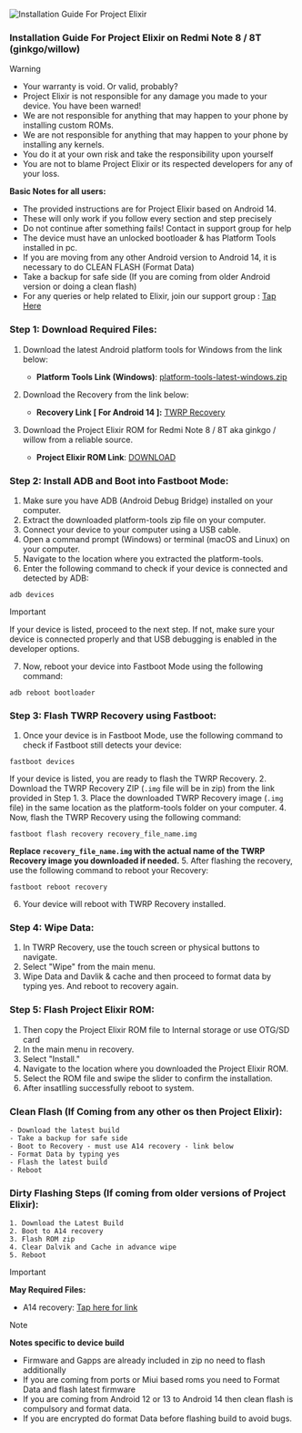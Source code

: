 ![Installation Guide For Project Elixir](https://i.imgur.com/42LxtAl.png)

### Installation Guide For Project Elixir on Redmi Note 8 / 8T (ginkgo/willow)

> [!Warning]
> * Your warranty is void. Or valid, probably?
> * Project Elixir is not responsible for any damage you made to your device. You have been warned!
> * We are not responsible for anything that may happen to your phone by installing custom ROMs.
> * We are not responsible for anything that may happen to your phone by installing any kernels.
> * You do it at your own risk and take the responsibility upon yourself
> * You are not to blame Project Elixir or its respected developers for any of your loss.
>
> **Basic Notes for all users:**  
> * The provided instructions are for Project Elixir based on Android 14.
> * These will only work if you follow every section and step precisely
> * Do not continue after something fails! Contact in support group for help
> * The device must have an unlocked bootloader & has Platform Tools installed in pc.
> * If you are moving from any other Android version to Android 14, it is necessary to do CLEAN FLASH (Format Data)
> * Take a backup for safe side (If you are coming from older Android version or doing a clean flash)
> * For any queries or help related to Elixir, join our support group : [Tap Here](https://telegram.me/Elixir_Discussion) 

### Step 1: Download Required Files:
1. Download the latest Android platform tools for Windows from the link below:
   - **Platform Tools Link (Windows)**: [platform-tools-latest-windows.zip](https://dl.google.com/android/repository/platform-tools-latest-windows.zip)

2. Download the Recovery from the link below:
   - **Recovery Link [ For Android 14 ]:** [TWRP Recovery](https://www.pling.com/p/1738205/)

3. Download the Project Elixir ROM for Redmi Note 8 / 8T aka ginkgo / willow from a reliable source.
   - **Project Elixir ROM Link**: [DOWNLOAD](https://projectelixiros.com/device/ginkgo)

### Step 2: Install ADB and Boot into Fastboot Mode:
1. Make sure you have ADB (Android Debug Bridge) installed on your computer. 
2. Extract the downloaded platform-tools zip file on your computer.
3. Connect your device to your computer using a USB cable.
4. Open a command prompt (Windows) or terminal (macOS and Linux) on your computer.
5. Navigate to the location where you extracted the platform-tools.
6. Enter the following command to check if your device is connected and detected by ADB:
```
adb devices
```
> [!Important]
> If your device is listed, proceed to the next step. If not, make sure your device is connected properly and that USB debugging is enabled in the developer options.

7. Now, reboot your device into Fastboot Mode using the following command:
```
adb reboot bootloader
```

### Step 3: Flash TWRP Recovery using Fastboot:
1. Once your device is in Fastboot Mode, use the following command to check if Fastboot still detects your device:
```
fastboot devices
```
If your device is listed, you are ready to flash the TWRP Recovery.
2. Download the TWRP Recovery ZIP (`.img` file will be in zip) from the link provided in Step 1.
3. Place the downloaded TWRP Recovery image (`.img` file) in the same location as the platform-tools folder on your computer.
4. Now, flash the TWRP Recovery using the following command:
```
fastboot flash recovery recovery_file_name.img
```
**Replace `recovery_file_name.img` with the actual name of the TWRP Recovery image you downloaded if needed.**
5. After flashing the recovery, use the following command to reboot your Recovery:
```
fastboot reboot recovery
```
6. Your device will reboot with TWRP Recovery installed.

### Step 4: Wipe Data:
1. In TWRP Recovery, use the touch screen or physical buttons to navigate.
2. Select "Wipe" from the main menu.
3. Wipe Data and Davlik & cache and then proceed to format data by typing yes. And reboot to recovery again.

### Step 5: Flash Project Elixir ROM:
1. Then copy the Project Elixir ROM file to Internal storage or use OTG/SD card
2. In the main menu in recovery.
3. Select "Install."
4. Navigate to the location where you downloaded the Project Elixir ROM.
5. Select the ROM file and swipe the slider to confirm the installation.
6. After insatlling successfully reboot to system.

### Clean Flash (If Coming from any other os then Project Elixir):
```
- Download the latest build
- Take a backup for safe side
- Boot to Recovery - must use A14 recovery - link below
- Format Data by typing yes
- Flash the latest build
- Reboot
```

### Dirty Flashing Steps (If coming from older versions of Project Elixir):
```
1. Download the Latest Build
2. Boot to A14 recovery
3. Flash ROM zip
4. Clear Dalvik and Cache in advance wipe
5. Reboot
```

> [!Important]
> **May Required Files:**
> * A14 recovery: [Tap here for link](https://www.pling.com/p/1738205/)

> [!Note] 
> **Notes specific to device build**
> * Firmware and Gapps are already included in zip no need to flash additionally
> * If you are coming from ports or Miui based roms you need to Format Data and flash latest firmware
> * If you are coming from Android 12 or 13 to Android 14 then clean flash is compulsory and format data.
> * If you are encrypted do format Data before flashing build to avoid bugs.
